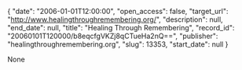 {
  "date": "2006-01-01T12:00:00", 
  "open_access": false, 
  "target_url": "http://www.healingthroughremembering.org/", 
  "description": null, 
  "end_date": null, 
  "title": "Healing Through Remembering", 
  "record_id": "20060101T120000/b8eqcfgVKZj8qCTueHa2nQ==", 
  "publisher": "healingthroughremembering.org", 
  "slug": 13353, 
  "start_date": null
}

None